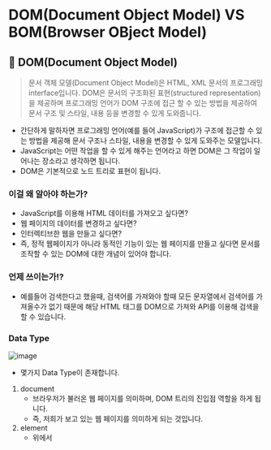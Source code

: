 # DOM(Document Object Model) VS BOM(Browser OBject Model)

## 📝 DOM(Document Object Model)

> 문서 객체 모델(Document Object Model)은 HTML, XML 문서의 프로그래밍 interface입니다. DOM은 문서의 구조화된 표현(structured representation)을 제공하며 프로그래밍 언어가 DOM 구조에 접근 할 수 있는 방법을 제공하여 문서 구조 및 스타일, 내용 등을 변경할 수 있게 도와줍니다.

- 간단하게 말하자면 프로그래밍 언어(예를 들어 JavaScript)가 구조에 접근할 수 있는 방법을 제공해 문서 구조나 스타일, 내용을 변경할 수 있게 도와주는 모델입니다.
- JavaScript는 어떤 작업을 할 수 있게 해주는 언어라고 하면 DOM은 그 작업이 일어나는 장소라고 생각하면 됩니다.
- DOM은 기본적으로 노드 트리로 표현이 됩니다.

### 이걸 왜 알아야 하는가?

- JavaScript를 이용해 HTML 데이터를 가져오고 싶다면?
- 웹 페이지의 데이터를 변경하고 싶다면?
- 인터렉티브한 웹을 만들고 싶다면?
- 즉, 정적 웹페이지가 아니라 동적인 기능이 있는 웹 페이지를 만들고 싶다면 문서를 조작할 수 있는 DOM에 대한 개념이 있어야 합니다.

### 언제 쓰이는가!?

- 예를들어 검색한다고 했을때, 검색어를 가져와야 할때 모든 문자열에서 검색어를 가져올수가 없기 때문에 해당 HTML 태그를 DOM으로 가져와 API를 이용해 검색을 할 수 있습니다.

### Data Type

![image](https://user-images.githubusercontent.com/53366407/115981785-610e3100-a5d1-11eb-9290-aaa5c6958d38.png)

- 몇가지 Data Type이 존재합니다.
1. document
    - 브라우저가 불러온 웹 페이지를 의미하며, DOM 트리의 진입점 역할을 하게 됩니다.
    - 즉, 저희가 보고 있는 웹 페이지를 의미하게 되는 것입니다.
2. element
    - 위에서 <title> 태그나 <a> 링크들이 요소가 됩니다.
3. nodeList
    - getElementsByTagName() 메서드에 의해 반환된 nodeList로, DOM 트리의 노드들이라고 생각하면 됩니다.
4. arrtribute
    - 속성값으로 <a href="#">에서 href가 여기에 속합니다.

### DOM API

- HTML 태그를 DOM으로 가져올 수 있는 메서드들이 있습니다. 몇가지만 설명해보도록 하겠습니다.
- 기본적으로 tag, id, class, cssSelector를 이용해 찾게 됩니다.

메소드 | 설명
:---: | :---:
document.getElementsByTagName(name) | 해당 태그 이름의 요소를 모두 선택함
document.getElementById(id) | 해당 아이디의 요소를 선택함
document.getElementByClassName(class) | 해당 클래스에 속한 요소를 모두 선택함
document.getElementByName(name) | 해당 name 속성 값을 가지는 요소를 모두 선택함
document.querySelector() | 해당 선택자로 선택되는 요소를 첫번째 하나만 선택함
document.querySelectorAll() | 해당 선택자로 선택되는 요소를 모두 선택함


### 예제

- 아래와 같이 input이 있다고 해봅시다.

```jsx
<input id="search" class="search-input-style">
```

1. Tag로 찾기

    ```jsx
    document.getElementsByTagName('input')
    ```

2. id로 찾기

    ```jsx
    document.getElementById('search')
    ```

    - 가장 속도가 빠르게 되는데, 그 이유는 id는 하나만 사용하기 때문입니다.
3. className으로 찾기

    ```jsx
    document.getElementsByClassName('search-input-style')
    ```

4. cssSelector로 찾기
    - 가장 많이 사용하게 되며, 위에서 Tag, id, class 모두를 이용해서 찾을 수 있는 방법입니다.

    ```jsx
    document.querySelector('.search-input-style') // 첫번째 Element
    document.querySelectorAll('.search-input-style') // 모든 Element
    ```

### 정리

- 따라서 DOM은 HTML을 위한 API이며, HTML을 탐색할 수 있고, HTML 구조를 바꿀수 있다.

## 🌱 BOM(Browser Object Model)

- 웹 브라우저의 환경의 다양한 기능을 객체처럼 다루는 모델로, 대부분 브라우저에서 구현되어 있는 기능들이 있지만 표준이 존재하지 않아 브라우저마다 세부사항은 다르다는 단점이 있습니다.
- 바로 이 BOM인데, 이걸 이용해 웹 브라우저의 버튼, URL 주소 입력창, 타이틀 바 등 웹 브라우저 윈도우 및 웹페이지의 일부분을 제어할 수 있게 합니다.
- window 객체를 통해 쉽게 접근이 가능합니다.

### 이걸 왜 알아야 하는가?

- 사용자가 클릭 했을때, 안내창을 보여주고 싶다!?
- 현재 url 위치 및 접속 히스토리를 알고 싶다!?
- 유저가 접속한 환경을 알고 싶다!?
- ....

### 대표적인 BOM 객체

1. window
    - Global Context
    - 브라우저 창
    - 모든 객체의 조상님
2. screen
    - 사용자 환경의 디스플레이 정보
    - 화면 크기마다 다르게 동작하고 싶을 때 사용
3. location
    - 현재 페이지 URL
4. navigator
    - 웹 브라우저 및 브라우저 환경
    - 브라우저마다 다른 기능을 제공해야 할때 사용
5. history
    - 현재의 브라우저가 접근햇던 URL 히스토리

1. ......

### 예제

```jsx
window.onbeforeunload = function() {
    return '작성 중인 메시지가 있습니다.'
}
```

- 위와 같은 코드를 이용하면 사용자가 나가기 전에 안내창을 띄울수 있습니다.

![image](https://user-images.githubusercontent.com/53366407/115981789-68cdd580-a5d1-11eb-87c8-fb171cf4775f.png)

- window를 이용하면 전역 변수도 선언이 가능합니다.

```jsx
const really = 'Really?'
window.really; // 'Really?'
```

### 정리

- 웹 브라우저 기능을 객체처럼 다루게 하고, 정의된 표준이 없어 브라우저마다 구현이 다르지만, 사용자 경험(UX)를 향상시킬 수 있는 방법이다.

## 출처

- NEXT-STEP 블랙커피 레벨 1 8기 강의 자료
- [Window 객체와 BOM](https://www.zerocho.com/category/JavaScript/post/573b321aa54b5e8427432946)
